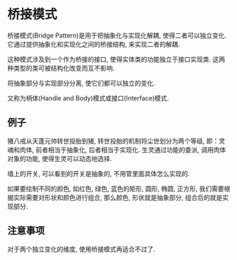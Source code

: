 # 桥接模式

桥接模式(Bridge Pattern)是用于把抽象化与实现化解耦, 使得二者可以独立变化. 它通过提供抽象化和实现化之间的桥接结构, 来实现二者的解耦.

这种模式涉及到一个作为桥接的接口, 使得实体类的功能独立于接口实现类. 这两种类型的类可被结构化改变而互不影响.

将抽象部分与实现部分分离, 使它们都可以独立的变化.

又称为柄体(Handle and Body)模式或接口(Interface)模式.

## 例子

猪八戒从天蓬元帅转世投胎到猪, 转世投胎的机制将尘世划分为两个等级, 即：灵魂和肉体, 前者相当于抽象化, 后者相当于实现化. 生灵通过功能的委派, 调用肉体对象的功能, 使得生灵可以动态地选择.

墙上的开关, 可以看到的开关是抽象的, 不用管里面具体怎么实现的.

如果要绘制不同的颜色, 如红色, 绿色, 蓝色的矩形, 圆形, 椭圆, 正方形, 我们需要根据实际需要对形状和颜色进行组合, 那么颜色, 形状就是抽象部分, 组合后的就是实现部分.

## 注意事项

对于两个独立变化的维度, 使用桥接模式再适合不过了.
